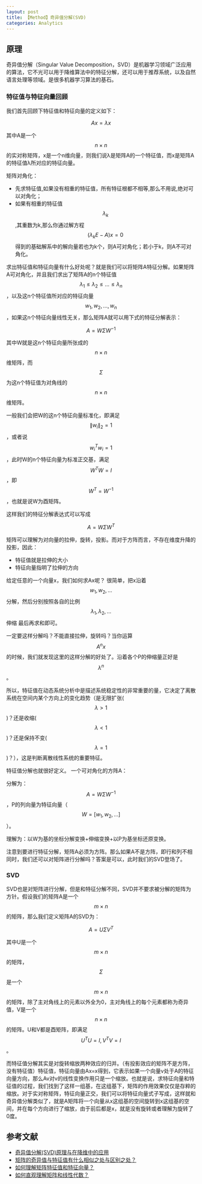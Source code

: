 ```yaml
---
layout: post
title: 【Method】奇异值分解(SVD)
categories: Analytics
---
```


## 原理

奇异值分解（Singular Value Decomposition，SVD）是机器学习领域广泛应用的算法，它不光可以用于降维算法中的特征分解，还可以用于推荐系统，以及自然语言处理等领域。是很多机器学习算法的基石。

### 特征值与特征向量回顾

我们首先回顾下特征值和特征向量的定义如下：

$$Ax = \lambda x$$

其中A是一个$$n \times n$$的实对称矩阵，x是一个n维向量，则我们说λ是矩阵A的一个特征值，而x是矩阵A的特征值λ所对应的特征向量。

矩阵对角化：
- 先求特征值,如果没有相重的特征值，所有特征根都不相等,那么不用说,绝对可以对角化；
- 如果有相重的特征值$$\lambda_k$$,其重数为k,那么你通过解方程$$(\lambda_k E-A)x=0$$得到的基础解系中的解向量若也为k个，则A可对角化；若小于k，则A不可对角化。

求出特征值和特征向量有什么好处呢？就是我们可以将矩阵A特征分解。如果矩阵A可对角化，并且我们求出了矩阵A的n个特征值$$\lambda_1 \leq \lambda_2 \leq ... \leq \lambda_n$$，以及这n个特征值所对应的特征向量$${w_1, w_2,...,w_n}$$，如果这n个特征向量线性无关，那么矩阵A就可以用下式的特征分解表示：

$$ A=W\Sigma W^{-1}$$

其中W就是这n个特征向量所张成的$$n \times n$$维矩阵，而$$\Sigma$$为这n个特征值为对角线的$$n \times n$$维矩阵。

一般我们会把W的这n个特征向量标准化，即满足$$\| w_i \|_2 = 1$$，或者说$$w_i^Tw_i=1$$，此时W的n个特征向量为标准正交基，满足$$W^T W=I$$，即$$W^T=W^{-1}$$，也就是说W为酉矩阵。

这样我们的特征分解表达式可以写成

$$A=W\Sigma W^T$$

矩阵可以理解为对向量的拉伸，旋转，投影。而对于方阵而言，不存在维度升降的投影，因此：
- 特征值就是拉伸的大小
- 特征向量指明了拉伸的方向

给定任意的一个向量x，我们如何求Ax呢？ 很简单，把x沿着$$w_1, w_2,...$$分解，然后分别按照各自的比例$$\lambda_1, \lambda_2,...$$伸缩 最后再求和即可。

一定要这样分解吗？不能直接拉伸，旋转吗？当你运算$$A^n x$$的时候，我们就发现这里的这样分解的好处了。沿着各个P的伸缩量正好是$$\lambda^n$$。

所以，特征值在动态系统分析中是描述系统稳定性的非常重要的量，它决定了离散系统在空间内某个方向上的变化趋势（是无限扩张($$\lambda>1$$)？还是收缩($$\lambda<1$$)？还是保持不变($$\lambda=1$$)？），这是判断离散线性系统的重要特征。

特征值分解也就很好定义。 一个可对角化的方阵A：

分解为：$$A=W\Sigma W^{-1}$$ ，P的列向量为特征向量（$$W=[w_1,w_2,...]$$）。

理解为：以W为基的坐标分解变换+伸缩变换+以P为基坐标还原变换。

注意到要进行特征分解，矩阵A必须为方阵。那么如果A不是方阵，即行和列不相同时，我们还可以对矩阵进行分解吗？答案是可以，此时我们的SVD登场了。

### SVD 

SVD也是对矩阵进行分解，但是和特征分解不同，SVD并不要求被分解的矩阵为方针。假设我们的矩阵A是一个$$m \times n$$的矩阵，那么我们定义矩阵A的SVD为：

$$A=U \Sigma V^T$$

其中U是一个$$m \times n$$的矩阵，$$\Sigma$$是一个$$m \times n$$的矩阵，除了主对角线上的元素以外全为0，主对角线上的每个元素都称为奇异值，V是一个$$n \times n$$的矩阵。U和V都是酉矩阵，即满足$$U^T U=I, V^T V= I$$。

而特征值分解其实是对旋转缩放两种效应的归并。（有投影效应的矩阵不是方阵，没有特征值）特征值，特征向量由Ax=x得到，它表示如果一个向量v处于A的特征向量方向，那么Av对v的线性变换作用只是一个缩放。也就是说，求特征向量和特征值的过程，我们找到了这样一组基，在这组基下，矩阵的作用效果仅仅是存粹的缩放。对于实对称矩阵，特征向量正交，我们可以将特征向量式子写成，这样就和奇异值分解类似了，就是A矩阵将一个向量从x这组基的空间旋转到x这组基的空间，并在每个方向进行了缩放，由于前后都是x，就是没有旋转或者理解为旋转了0度。


## 参考文献

- [奇异值分解(SVD)原理与在降维中的应用](https://www.cnblogs.com/pinard/p/6251584.html)
- [矩阵的奇异值与特征值有什么相似之处与区别之处？](https://www.zhihu.com/question/19666954/answer/54788626)
- [如何理解矩阵特征值和特征向量？](https://www.matongxue.com/madocs/228.html)
- [如何直观理解矩阵和线性代数？](https://www.zhihu.com/question/21082351/answer/19055262)